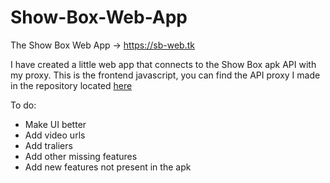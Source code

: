 # Show-Box-Web-App
The Show Box Web App -> https://sb-web.tk

  I have created a little web app that connects to the Show Box apk API with my proxy. This is the frontend javascript, you can find the API proxy I made in the repository located [here](https://github.com/Bunnbuns/api-proxy-for-showbox)
  
  To do:
  
  * Make UI better
  * Add video urls
  * Add traliers
  * Add other missing features
  * Add new features not present in the apk
